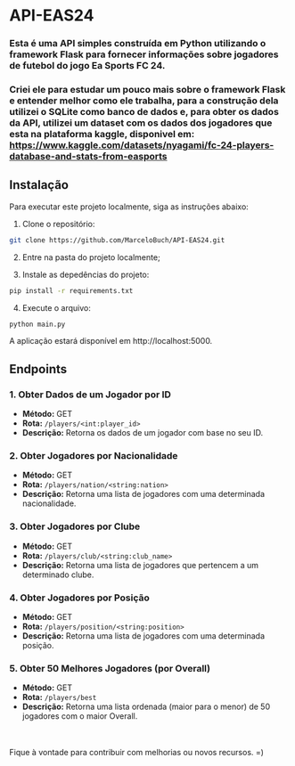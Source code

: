 # API-EAS24

### Esta é uma API simples construída em Python utilizando o framework Flask para fornecer informações sobre jogadores de futebol do jogo Ea Sports FC 24.
### Criei ele para estudar um pouco mais sobre o framework Flask e entender melhor como ele trabalha, para a construção dela utilizei o SQLite como banco de dados e, para obter os dados da API, utilizei um dataset com os dados dos jogadores que esta na plataforma kaggle, disponivel em: https://www.kaggle.com/datasets/nyagami/fc-24-players-database-and-stats-from-easports

## Instalação

Para executar este projeto localmente, siga as instruções abaixo:

1. Clone o repositório:

```bash
git clone https://github.com/MarceloBuch/API-EAS24.git
```

2. Entre na pasta do projeto localmente;

3. Instale as depedências do projeto:
```bash
pip install -r requirements.txt
```

4. Execute o arquivo:
```bash
python main.py
```

A aplicação estará disponível em http://localhost:5000.

## Endpoints ##
### 1. Obter Dados de um Jogador por ID ###

- **Método:** GET
- **Rota:** `/players/<int:player_id>`
- **Descrição:** Retorna os dados de um jogador com base no seu ID.

### 2. Obter Jogadores por Nacionalidade ###

- **Método:** GET
- **Rota:** `/players/nation/<string:nation>`
- **Descrição:** Retorna uma lista de jogadores com uma determinada nacionalidade.

### 3. Obter Jogadores por Clube ###

- **Método:** GET
- **Rota:** `/players/club/<string:club_name>`
- **Descrição:** Retorna uma lista de jogadores que pertencem a um determinado clube.

### 4. Obter Jogadores por Posição ###

- **Método:** GET
- **Rota:** `/players/position/<string:position>`
- **Descrição:** Retorna uma lista de jogadores com uma determinada posição.

### 5. Obter 50 Melhores Jogadores (por Overall) ###

- **Método:** GET
- **Rota:** `/players/best`
- **Descrição:** Retorna uma lista ordenada (maior para o menor) de 50 jogadores com o maior Overall.



<br>
<br>
Fique à vontade para contribuir com melhorias ou novos recursos. =)
